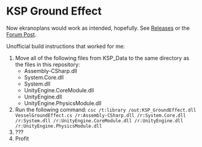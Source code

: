 # KSP Ground Effect
Now ekranoplans would work as intended, hopefully.
See [Releases](https://github.com/Capital-Asterisk/KSP_GroundEffect/releases) or the [Forum Post](https://forum.kerbalspaceprogram.com/index.php?/topic/178169-wip-ground-effect/).


Unofficial build instructions that worked for me:
1. Move all of the following files from KSP_Data to the same directory as the files in this repository:
    - Assembly-CSharp.dll
    - System.Core.dll
    - System.dll
    - UnityEngine.CoreModule.dll
    - UnityEngine.dll
    - UnityEngine.PhysicsModule.dll
2. Run the following command:
    `csc /t:library /out:KSP_GroundEffect.dll VesselGroundEffect.cs /r:Assembly-CSharp.dll /r:System.Core.dll /r:System.dll /r:UnityEngine.CoreModule.dll /r:UnityEngine.dll /r:UnityEngine.PhysicsModule.dll`
3. ???
4. Profit

